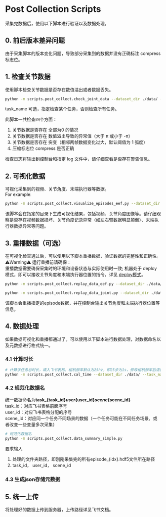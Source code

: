 # Post Collection Scripts

采集完数据后，使用以下脚本进行验证以及数据处理。

## 0. 前后版本差异问题
由于采集脚本的版本变化问题，导致部分采集到的数据并没有正确标注 compress 标志位。


## 1. 检查关节数据
使用脚本检查关节数据是否存在数值溢出或者数据丢失。

```bash
python -m scripts.post_collect.check_joint_data --dataset_dir ./data/ --data_key qpos [--task_name task0063_user0012_scene0004_ep0]
```
task_name 可选，指定检查某个任务，否则检查所有任务。

此脚本一共检查四个方面：
1. 关节数据是否存在 全部为0 的情况
2. 关节数据是否存在 数值溢出导致的异常值（大于 π 或小于 -π）
3. 关节数据是否存在 突变（相邻两帧数据变化过大，默认阈值为 1 弧度）
4. 压缩标志位 compress 是否正确

检查日志将输出到控制台和指定 log 文件中，请仔细查看是否存在警告信息。
## 2. 可视化数据
可视化采集到的视频、关节角度、末端执行器等数据。  
For example:

```bash
python -m scripts.post_collect.visualize_episodes_eef.py --dataset_dir ./data/ --task_name task0063_user0012_scene0004_ep0 --episode_idx 5
```
该脚本会在指定的目录下生成可视化结果，包括视频、关节角度图像等。请仔细观察是否存在视频数据损坏、关节角度记录异常（如左右臂数据明显颠倒）、末端执行器数据异常等问题。

## 3. 重播数据（可选）
在可视化检查通过后，可以使用以下脚本重播数据，验证数据的完整性和正确性。  
⚠️Warning⚠️  运行重播前请确保：  
重播数据需要确保采集时的环境和设备状态与实际使用时一致;
机器处于 deploy模式，即可以接收关节角度和末端执行器位置的指令，详见 [deploy模式](./deploy.md)。

```bash
python -m scripts.post_collect.replay_data_eef.py --dataset_dir ./data/ --task_name task0063_user0012_scene0004_ep0 --episode_idx 5

python -m scripts.post_collect.replay_data_joint.py --dataset_dir ./data/ --task_name task0063_user0012_scene0004_ep0 --episode_idx 5
```
该脚本会重播指定的episode数据，并在控制台输出关节角度和末端执行器位置等信息。

## 4. 数据处理
如果数据可视化和重播都通过了，可以使用以下脚本进行数据处理，对数据命名以及元数据进行格式统一。

### 4.1 计算时长
```bash
# 计算该任务总时长，填入飞书表格，相机频率默认为25hz，即25步为1s，修改相机频率后请更改 --camera_fps
python -m scripts.post_collect.cal_time --dataset_dir ./data/ --task_name task74_ep0003
```
### 4.2 规范化数据名
统一数据命名为**task_{task_id}_user_{user_id}_scene_{scene_id}**  
task_id：对应飞书表格前面序号  
user_id：对应飞书表格分配的序号  
scene_id：对应同一个任务不同场景的数据（一个任务可能在不同任务场景，或者改变一些变量多次采集）  

```bash
# 规范化数据名
python -m scripts.post_collect.data_summary_simple.py
```
要求输入
1. 处理的文件夹路径，即刚刚采集完的所有episode_{idx}.hdf5文件所在路径
2. task_id， user_id， scene_id

### 4.3 生成json存储元数据

## 5. 统一上传
将处理好的数据上传到服务器，上传路径详见飞书文档。